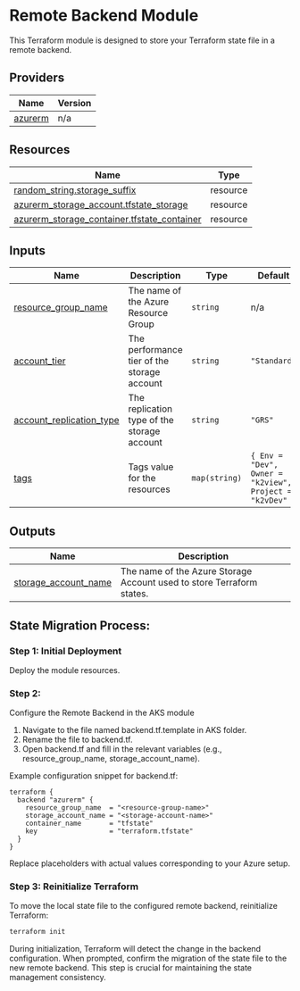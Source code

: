 # Remote Backend Module 

This Terraform module is designed to store your Terraform state file in a remote backend.

## Providers

| Name | Version |
|------|---------|
| <a name="provider_azurerm"></a> [azurerm](#provider\_azurerm) | n/a |

## Resources

| Name | Type |
|------|------|
| [random_string.storage_suffix](https://registry.terraform.io/providers/hashicorp/random/latest/docs/resources/string) | resource |
| [azurerm_storage_account.tfstate_storage](https://registry.terraform.io/providers/hashicorp/azurerm/latest/docs/resources/storage_account) | resource |
| [azurerm_storage_container.tfstate_container](https://registry.terraform.io/providers/hashicorp/azurerm/latest/docs/resources/storage_container) | resource |

## Inputs

| Name | Description | Type | Default | Required |
|------|-------------|------|---------|:--------:|
| <a name="input_resource_group_name"></a> [resource_group_name](#input_resource_group_name) | The name of the Azure Resource Group | `string` | n/a | yes |
| <a name="input_account_tier"></a> [account_tier](#input_account_tier) | The performance tier of the storage account | `string` | `"Standard"` | no |
| <a name="input_account_replication_type"></a> [account_replication_type](#input_account_replication_type) | The replication type of the storage account | `string` | `"GRS"` | no |
| <a name="input_tags"></a> [tags](#input_tags) | Tags value for the resources | `map(string)` | `{ Env = "Dev", Owner = "k2view", Project = "k2vDev" }` | no |

## Outputs

| Name | Description |
|------|-------------|
| <a name="output_storage_account_name"></a> [storage_account_name](#output_storage_account_name) | The name of the Azure Storage Account used to store Terraform states. |

## State Migration Process:

### Step 1: Initial Deployment

Deploy the module resources.

### Step 2: 

Configure the Remote Backend in the AKS module

1. Navigate to the file named backend.tf.template in AKS folder.
2. Rename the file to backend.tf.
3. Open backend.tf and fill in the relevant variables (e.g., resource_group_name, storage_account_name).

Example configuration snippet for backend.tf:
```hcl
terraform {
  backend "azurerm" {
    resource_group_name  = "<resource-group-name>"
    storage_account_name = "<storage-account-name>"
    container_name       = "tfstate"
    key                  = "terraform.tfstate"
  }
}
```
Replace placeholders with actual values corresponding to your Azure setup.

### Step 3: Reinitialize Terraform

To move the local state file to the configured remote backend, reinitialize Terraform:

```bash
terraform init
```

During initialization, Terraform will detect the change in the backend configuration. When prompted, confirm the migration of the state file to the new remote backend. This step is crucial for maintaining the state management consistency.